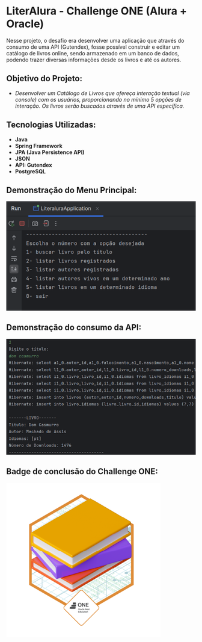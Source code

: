 # LiterAlura - Challenge ONE (Alura + Oracle)

Nesse projeto, o desafio era desenvolver uma aplicação que através do consumo de uma API (Gutendex), fosse possível construir e editar um catálogo de livros online, sendo armazenado em um banco de dados, podendo trazer diversas informações desde os livros e até os autores.

## Objetivo do Projeto:
- *Desenvolver um Catálogo de Livros que ofereça interação textual (via console) com os usuários, proporcionando no mínimo 5 opções de interação. Os livros serão buscados através de uma API específica.*

## Tecnologias Utilizadas:

-  **Java**
-  **Spring Framework**
-  **JPA (Java Persistence API)**
-  **JSON**
-  **API: Gutendex**
-  **PostgreSQL**

## Demonstração do Menu Principal:

![demonstrativo do menu principal](literalura/src/assets-md/menu-inicial.png)

## Demonstração do consumo da API:

![demonstrativo do uso da aplicação](literalura/src/assets-md/uso-da-api.png)

## Badge de conclusão do Challenge ONE:
![badge de conclusão do desafio](literalura/src/assets-md/badge-literalura.png)

  




